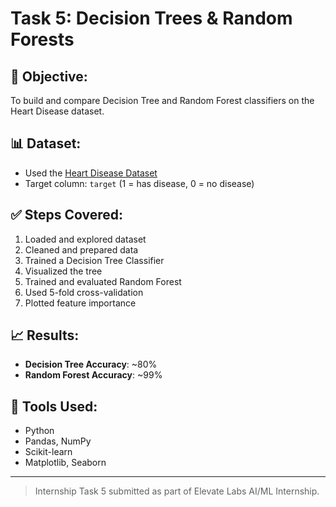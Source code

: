 # Task 5: Decision Trees & Random Forests

## 📌 Objective:
To build and compare Decision Tree and Random Forest classifiers on the Heart Disease dataset.

## 📊 Dataset:
- Used the [Heart Disease Dataset](https://www.kaggle.com/datasets/johnsmith88/heart-disease-dataset)
- Target column: `target` (1 = has disease, 0 = no disease)

## ✅ Steps Covered:
1. Loaded and explored dataset
2. Cleaned and prepared data
3. Trained a Decision Tree Classifier
4. Visualized the tree
5. Trained and evaluated Random Forest
6. Used 5-fold cross-validation
7. Plotted feature importance

## 📈 Results:
- **Decision Tree Accuracy**: ~80%
- **Random Forest Accuracy**: ~99%

## 🧰 Tools Used:
- Python
- Pandas, NumPy
- Scikit-learn
- Matplotlib, Seaborn

---

> Internship Task 5 submitted as part of Elevate Labs AI/ML Internship.

